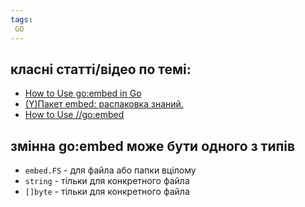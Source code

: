 ```yaml
---
tags:
 GO
---
```


## класні статті/відео по темі:

- [How to Use go:embed in Go](https://blog.jetbrains.com/go/2021/06/09/how-to-use-go-embed-in-go-1-16/)
- [(Y)Пакет embed: распаковка знаний.](https://www.youtube.com/watch?v=B9qFCBfPyxM&ab_channel=GopherConRussia)
- [How to Use //go:embed](https://blog.carlmjohnson.net/post/2021/how-to-use-go-embed/)



## змінна go:embed може бути одного з типів

- `embed.FS` - для файла або папки вцілому
- `string` - тільки для конкретного файла
- `[]byte` - тільки для конкретного файла